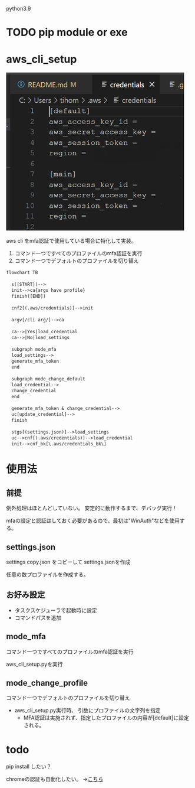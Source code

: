 
python3.9

# TODO pip module or exe

# aws_cli_setup

![](.mdImages/README/20220916_212833.png)

aws cli をmfa認証で使用している場合に特化して実装。

1. コマンド一つですべてのプロファイルのmfa認証を実行
2. コマンド一つでデフォルトのプロファイルを切り替え


```mermaid
flowchart TB

  s([START])-->
  init-->ca{args have profile}
  finish([END])

  cnf2[(.aws/credentials)]-->init

  argv[/cli arg/]-->ca

  ca-->|Yes|load_credential
  ca-->|No|load_settings

  subgraph mode_mfa
  load_settings-->
  generate_mfa_token
  end

  subgraph mode_change_default
  load_credential-->
  change_credential
  end

  generate_mfa_token & change_credential-->
  uc[update_credential]-->
  finish

  stgs[(settings.json)]-->load_settings
  uc-->cnf[(.aws/credentials)]-->load_credential
  init-->cnf_bk[\.aws/credentials_bk\]
```
<!-- 初使用。手動調整できないところが痒いな。
だからこそ一貫性が保てるというのもあるけど。 -->

# 使用法

## 前提

例外処理はほとんどしていない。
安定的に動作するまで、デバッグ実行！

mfaの設定と認証はしておく必要があるので、最初は"WinAuth"などを使用する。

## settings.json

settings copy.json
をコピーして
settings.jsonを作成

任意の数プロファイルを作成する。


## お好み設定

* タスクスケジューラで起動時に設定
* コマンドパスを追加

## mode_mfa
コマンド一つですべてのプロファイルのmfa認証を実行

aws_cli_setup.pyを実行

## mode_change_profile
コマンド一つでデフォルトのプロファイルを切り替え

* aws_cli_setup.py実行時、 引数にプロファイルの文字列を指定
  * MFA認証は実施されず、指定したプロファイルの内容が[default]に設定される。



# todo

pip install したい？

chromeの認証も自動化したい。
→[こちら](https://github.com/ichir0roie/chrome-mfa-login)